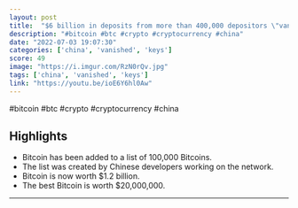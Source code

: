 ```yaml
---
layout: post
title:  "$6 billion in deposits from more than 400,000 depositors \"vanished\" from banks in China. Not your keys, not your money!"
description: "#bitcoin #btc #crypto #cryptocurrency #china"
date: "2022-07-03 19:07:30"
categories: ['china', 'vanished', 'keys']
score: 49
image: "https://i.imgur.com/RzN0rQv.jpg"
tags: ['china', 'vanished', 'keys']
link: "https://youtu.be/ioE6Y6hl0Aw"
---
```


#bitcoin #btc #crypto #cryptocurrency #china

## Highlights

- Bitcoin has been added to a list of 100,000 Bitcoins.
- The list was created by Chinese developers working on the network.
- Bitcoin is now worth $1.2 billion.
- The best Bitcoin is worth $20,000,000.

---
